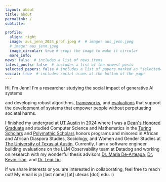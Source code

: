 ```yaml
---
layout: about
title: about
permalink: /
subtitle:

profile:
  align: right
  image: aus_jenn_2024_prof.jpeg #  # image: aus_jenn.jpeg
  # image: aus_jenn.jpeg
  image_circular: true # crops the image to make it circular
  more_info:
news: false  # includes a list of news items
latest_posts: false  # includes a list of the newest posts
selected_papers: false # includes a list of papers marked as "selected={true}"
social: true  # includes social icons at the bottom of the page
---
```


Hi, I'm Jenn! I'm a researcher studying the social impact of generative AI systems
<!-- social biases (both implicit and explicit) in AI systems  -->
and developing robust algorithms, [frameworks](https://arxiv.org/abs/2306.05949), and [evaluations](https://arxiv.org/abs/2503.00333) that support the development of systems that empower people without perpetuating societal harms. 

I finished my undergrad at [UT Austin](https://www.utexas.edu/) in 2024 where I was a [Dean's Honored Graduate](https://cns.utexas.edu/info-undergraduate-students/events-recognition/deans-honored-graduates) and studied Computer Science and Mathematics in the [Turing Scholars](https://www.cs.utexas.edu/turing-scholars) and [Polymathic Scholars](https://honors.cns.utexas.edu/polymathic-scholars) honors programs and minored in African and African Diaspora Studies, Sociology, and Women and Gender Studies at [The University of Texas at Austin](https://www.utexas.edu/). Currently, I am a software engineer building evaluations on the LLM Observability team at Datadog and working on research with my wonderful thesis advisors [Dr. Maria De-Arteaga](https://mariadearteaga.com/), [Dr. Kevin Tian](https://kjtian.github.io/), and [Dr. Leqi Liu](https://leqiliu.github.io/).


<!-- As well as working with my wondeful collobarators! (roughly in reverse chronological order): [Trista Cao](https://tristaycao.github.io/), [Jonathan Li](https://www.cs.utexas.edu/~jli/), [Saloni Modi](https://www.linkedin.com/in/saloni-modi42/), [Sina Fazelpour](https://sinafazelpour.com/).  -->

If we share interests or you are interested in collaborating, feel free to reach out! My email is ja [last name] [at] utexas [dot] edu. :)
